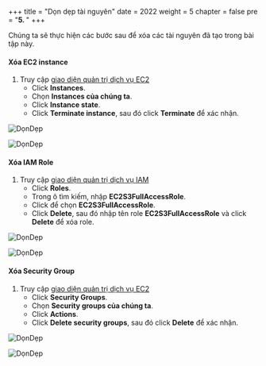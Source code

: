 +++
title = "Dọn dẹp tài nguyên"
date = 2022
weight = 5
chapter = false
pre = "<b>5. </b>"
+++

Chúng ta sẽ thực hiện các bước sau để xóa các tài nguyên đã tạo trong bài tập này.

#### Xóa EC2 instance

1. Truy cập [giao diện quản trị dịch vụ EC2](https://console.aws.amazon.com/ec2/v2/home)
   - Click **Instances**.
   - Chọn **Instances của chúng ta**.
   - Click **Instance state**.
   - Click **Terminate instance**, sau đó click **Terminate** để xác nhận.

![DọnDẹp](/images/5.clean/001-clean.png)

![DọnDẹp](/images/5.clean/002-clean.png)

#### Xóa IAM Role

1. Truy cập [giao diện quản trị dịch vụ IAM](https://console.aws.amazon.com/iamv2/home#/home)
   - Click **Roles**.
   - Trong ô tìm kiếm, nhập **EC2S3FullAccessRole**.
   - Click để chọn **EC2S3FullAccessRole**.
   - Click **Delete**, sau đó nhập tên role **EC2S3FullAccessRole** và click **Delete** để xóa role.

![DọnDẹp](/images/5.clean/003-clean.png)

![DọnDẹp](/images/5.clean/004-clean.png)

#### Xóa Security Group

1. Truy cập [giao diện quản trị dịch vụ EC2](https://console.aws.amazon.com/ec2/v2/home)
   - Click **Security Groups**.
   - Chọn **Security groups của chúng ta**.
   - Click **Actions**.
   - Click **Delete security groups**, sau đó click **Delete** để xác nhận.

![DọnDẹp](/images/5.clean/005-clean.png)

![DọnDẹp](/images/5.clean/006-clean.png)